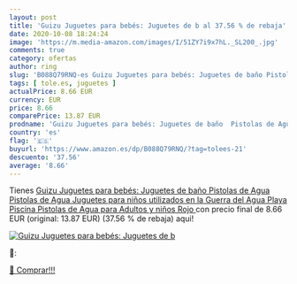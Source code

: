 ```yaml
---
layout: post
title: 'Guizu Juguetes para bebés: Juguetes de b al 37.56 % de rebaja'
date: 2020-10-08 18:24:24
image: 'https://m.media-amazon.com/images/I/51ZY7i9x7hL._SL200_.jpg'
comments: true
category: ofertas
author: ring
slug: 'B088Q79RNQ-es Guizu Juguetes para bebés: Juguetes de baño Pistolas de...'
tags: [ tole.es, juguetes ]
actualPrice: 8.66 EUR
currency: EUR
price: 8.66
comparePrice: 13.87 EUR
prodname: 'Guizu Juguetes para bebés: Juguetes de baño  Pistolas de Agua  Pistolas de Agua  Juguetes para niños  utilizados en la Guerra del Agua  Playa  Piscina  Pistolas de Agua para Adultos y niños  Rojo '
country: 'es'
flag: '🇪🇸'
buyurl: 'https://www.amazon.es/dp/B088Q79RNQ/?tag=tolees-21'
descuento: '37.56'
average: '8.66'
---
```


Tienes [Guizu Juguetes para bebés: Juguetes de baño  Pistolas de Agua  Pistolas de Agua  Juguetes para niños  utilizados en la Guerra del Agua  Playa  Piscina  Pistolas de Agua para Adultos y niños  Rojo ](https://www.amazon.es/dp/B088Q79RNQ/?tag=tolees-21) con precio final de  8.66 EUR (original: 13.87 EUR) (37.56 %  de rebaja) aqui!

[![Guizu Juguetes para bebés: Juguetes de b](https://m.media-amazon.com/images/I/51ZY7i9x7hL._SL200_.jpg)](https://www.amazon.es/dp/B088Q79RNQ/?tag=tolees-21)

🔎:


[🛒 Comprar!!!](https://www.amazon.es/dp/B088Q79RNQ/?tag=tolees-21)
